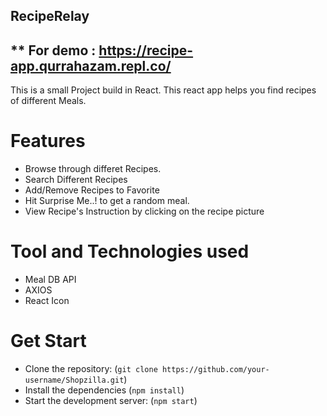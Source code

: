 ## RecipeRelay

** For demo : https://recipe-app.qurrahazam.repl.co/
---
This is a small Project build in React. This react app helps you find recipes of different Meals. 
# Features
* Browse through differet Recipes.
* Search Different Recipes
* Add/Remove Recipes to Favorite
* Hit Surprise Me..! to get a random meal.
* View Recipe's Instruction by clicking on the recipe picture
# Tool and Technologies used
* Meal DB API
* AXIOS
* React Icon
# Get Start
* Clone the repository:
(```git clone https://github.com/your-username/Shopzilla.git```)
* Install the dependencies
(```npm install```)
* Start the development server:
(```npm start```)
